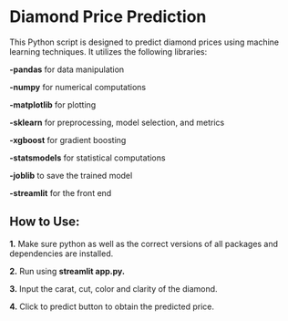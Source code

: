 # Diamond Price Prediction

This Python script is designed to predict diamond prices using machine learning techniques. It utilizes the following libraries:

**-pandas** for data manipulation

**-numpy** for numerical computations

**-matplotlib** for plotting

**-sklearn** for preprocessing, model selection, and metrics

**-xgboost** for gradient boosting

**-statsmodels** for statistical computations

**-joblib** to save the trained model

**-streamlit** for the front end

## How to Use:

**1.** Make sure python as well as the correct versions of all packages and dependencies are installed.

**2.** Run using **streamlit app.py.**

**3.** Input the carat, cut, color and clarity of the diamond.

**4.** Click to predict button to obtain the predicted price.
